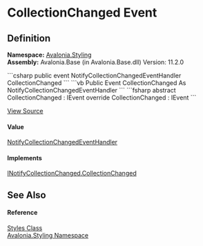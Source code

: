 # CollectionChanged Event




## Definition
**Namespace:** <a href="N_Avalonia_Styling">Avalonia.Styling</a>  
**Assembly:** Avalonia.Base (in Avalonia.Base.dll) Version: 11.2.0

<Tabs groupId="api-code-preview">
<TabItem value="csharp" label="C#">
```csharp
public event NotifyCollectionChangedEventHandler CollectionChanged
```
</TabItem>
<TabItem value="vb" label="VB">
```vb
Public Event CollectionChanged As NotifyCollectionChangedEventHandler
```
</TabItem>
<TabItem value="fsharp" label="F#">
```fsharp
abstract CollectionChanged : IEvent<NotifyCollectionChangedEventHandler,
    NotifyCollectionChangedEventArgs>
override CollectionChanged : IEvent<NotifyCollectionChangedEventHandler,
    NotifyCollectionChangedEventArgs>
```
</TabItem>
</Tabs>



<a href="https://github.com/AvaloniaUI/Avalonia/tree/master/src/Avalonia.Base/Styling/Styles.cs" title="View the source code">View Source</a>



#### Value
<a href="https://learn.microsoft.com/dotnet/api/system.collections.specialized.notifycollectionchangedeventhandler" target="_blank" rel="noopener noreferrer">NotifyCollectionChangedEventHandler</a>

#### Implements
<a href="https://learn.microsoft.com/dotnet/api/system.collections.specialized.inotifycollectionchanged.collectionchanged" target="_blank" rel="noopener noreferrer">INotifyCollectionChanged.CollectionChanged</a>  


## See Also


#### Reference
<a href="T_Avalonia_Styling_Styles">Styles Class</a>  
<a href="N_Avalonia_Styling">Avalonia.Styling Namespace</a>  
